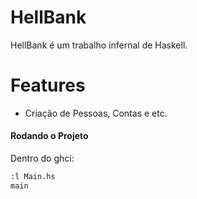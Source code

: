 # HellBank

HellBank é um trabalho infernal de Haskell.

# Features

  - Criação de Pessoas, Contas e etc.

#### Rodando o Projeto
Dentro do ghci:
```sh
:l Main.hs
main
```
